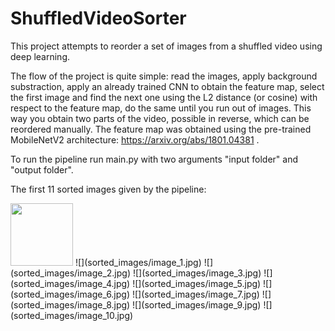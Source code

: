 # ShuffledVideoSorter
This project attempts to reorder a set of images from a shuffled video using deep learning.

The flow of the project is quite simple: read the images, apply background substraction, apply an already trained CNN to obtain the feature map, select the first image and find the next one using the L2 distance (or cosine) with respect to the feature map, do the same until you run out of images. This way you obtain two parts of the video, possible in reverse, which can be reordered manually. The feature map was obtained using the pre-trained MobileNetV2 architecture: https://arxiv.org/abs/1801.04381 .

To run the pipeline run main.py with two arguments "input folder" and "output folder".

The first 11 sorted images given by the pipeline:

<img src="images=sorted_images/image_0.jpg" width="100" height="100">
![](sorted_images/image_1.jpg)
![](sorted_images/image_2.jpg)
![](sorted_images/image_3.jpg)
![](sorted_images/image_4.jpg)
![](sorted_images/image_5.jpg)
![](sorted_images/image_6.jpg)
![](sorted_images/image_7.jpg)
![](sorted_images/image_8.jpg)
![](sorted_images/image_9.jpg)
![](sorted_images/image_10.jpg)
